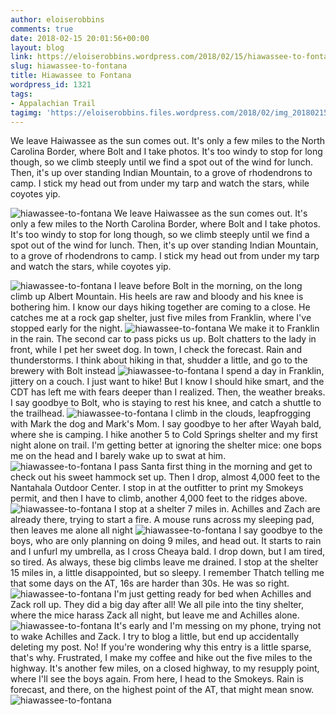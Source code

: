 ```yaml
---
author: eloiserobbins
comments: true
date: 2018-02-15 20:01:56+00:00
layout: blog
link: https://eloiserobbins.wordpress.com/2018/02/15/hiawassee-to-fontana/
slug: hiawassee-to-fontana
title: Hiawassee to Fontana
wordpress_id: 1321
tags:
- Appalachian Trail
tagimg: 'https://eloiserobbins.files.wordpress.com/2018/02/img_20180215_121003_963.jpg'
---
```


We leave Haiwassee as the sun comes out. It's only a few miles to the North Carolina Border, where Bolt and I take photos. It's too windy to stop for long though, so we climb steeply until we find a spot out of the wind for lunch. Then, it's up over standing Indian Mountain, to a grove of rhodendrons to camp. I stick my head out from under my tarp and watch the stars, while coyotes yip.


![hiawassee-to-fontana](https://eloiserobbins.files.wordpress.com/2018/02/img_20180215_121003_963.jpg)
We leave Haiwassee as the sun comes out. It's only a few miles to the North Carolina Border, where Bolt and I take photos. It's too windy to stop for long though, so we climb steeply until we find a spot out of the wind for lunch. Then, it's up over standing Indian Mountain, to a grove of rhodendrons to camp. I stick my head out from under my tarp and watch the stars, while coyotes yip.

![hiawassee-to-fontana](https://eloiserobbins.files.wordpress.com/2018/02/20180213_161320.jpg)
I leave before Bolt in the morning, on the long climb up Albert Mountain. His heels are raw and bloody and his knee is bothering him. I know our days hiking together are coming to a close. He catches me at a rock gap shelter, just five miles from Franklin, where I've stopped early for the night.
![hiawassee-to-fontana](https://eloiserobbins.files.wordpress.com/2018/02/20180214_081559.jpg)
We make it to Franklin in the rain. The second car to pass picks us up. Bolt chatters to the lady in front, while I pet her sweet dog. In town, I check the forecast. Rain and thunderstorms. I think about hiking in that, shudder a little, and go to the brewery with Bolt instead
![hiawassee-to-fontana](https://eloiserobbins.files.wordpress.com/2018/02/20180213_134456.jpg)
I spend a day in Franklin, jittery on a couch. I just want to hike! But I know I should hike smart, and the CDT has left me with fears deeper than I realized. Then, the weather breaks. I say goodbye to Bolt, who is staying to rest his knee, and catch a shuttle to the trailhead. 
![hiawassee-to-fontana](https://eloiserobbins.files.wordpress.com/2018/02/20180209_140046.jpg)
I climb in the clouds, leapfrogging with Mark the dog and Mark's  Mom. I say goodbye to her after Wayah bald, where she is camping. I hike another 5 to Cold Springs shelter and my first night alone on trail. I'm getting better at ignoring the shelter mice: one bops me on the head and I barely wake up to swat at him.
![hiawassee-to-fontana](https://eloiserobbins.files.wordpress.com/2018/02/20180209_123337.jpg)
I pass Santa first thing in the morning and get to check out his sweet hammock set up. Then I drop, almost 4,000 feet to the Nantahala Outdoor Center. I stop in at the outfitter to print my Smokeys permit, and then I have to climb, another 4,000 feet to the ridges above.
![hiawassee-to-fontana](https://eloiserobbins.files.wordpress.com/2018/02/20180209_122257.jpg)
I stop at a shelter 7 miles in. Achilles and Zach are already there, trying to start a fire. A mouse runs across my sleeping pad, then leaves me alone all night 
![hiawassee-to-fontana](https://eloiserobbins.files.wordpress.com/2018/02/20180208_170346.jpg)
I say goodbye to the boys, who are only planning on doing 9 miles, and head out. It starts to rain and I unfurl my umbrella, as I cross Cheaya bald. I drop down, but I am tired, so tired. As always, these big climbs leave me drained. I stop at the shelter 15 miles in, a little disappointed, but so sleepy. I remember Thatch telling me that some days on the AT, 16s are harder than 30s. He was so right.
![hiawassee-to-fontana](https://eloiserobbins.files.wordpress.com/2018/02/20180209_101203.jpg)
I'm just getting ready for bed when Achilles and Zack roll up. They did a big day after all! We all pile into the tiny shelter, where the mice harass Zack all night, but leave me and Achilles alone.
![hiawassee-to-fontana](https://eloiserobbins.files.wordpress.com/2018/02/20180208_160930.jpg)
It's early and I'm messing on my phone, trying not to wake Achilles and Zack. I try to blog a little, but end up accidentally deleting my post. No! If you're wondering why this entry is a little sparse, that's why. Frustrated, I make my coffee and hike out the five miles to the highway. It's another few miles, on a closed highway, to my resupply point, where I'll see the boys again. From here, I head to the Smokeys. Rain is forecast, and there, on the highest point of the AT, that might mean snow.
![hiawassee-to-fontana](https://eloiserobbins.files.wordpress.com/2018/02/20180208_161034.jpg)
